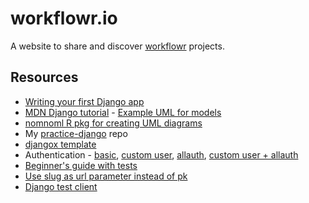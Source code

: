 # workflowr.io

A website to share and discover [workflowr][] projects.

[workflowr]: https://github.com/jdblischak/worklfowr

## Resources

* [Writing your first Django app](https://docs.djangoproject.com/en/2.2/intro/tutorial01/)
* [MDN Django tutorial](https://developer.mozilla.org/en-US/docs/Learn/Server-side/Django) -
[Example UML for models](https://developer.mozilla.org/en-US/docs/Learn/Server-side/Django/Models)
* [nomnoml R pkg for creating UML diagrams](https://github.com/javierluraschi/nomnoml)
* My [practice-django](https://github.com/jdblischak/practice-django) repo
* [djangox template](https://github.com/wsvincent/djangox)
* Authentication - [basic](https://wsvincent.com/django-user-authentication-tutorial-login-and-logout/),
[custom user](https://wsvincent.com/django-custom-user-model-tutorial/),
[allauth](https://wsvincent.com/django-allauth-tutorial/),
[custom user + allauth](https://wsvincent.com/django-allauth-tutorial-custom-user-model/)
* [Beginner's guide with tests](https://simpleisbetterthancomplex.com/series/2017/09/18/a-complete-beginners-guide-to-django-part-3.html)
* [Use slug as url parameter instead of pk](https://www.agiliq.com/blog/2019/01/django-when-and-how-use-detailview/#use-slug-as-url-parameter-instead-of-pk)
* [Django test client](https://docs.djangoproject.com/en/3.0/topics/testing/tools/)
